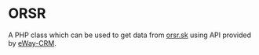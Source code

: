# ORSR
A PHP class which can be used to get data from [orsr.sk](http://orsr.sk/ "Obchodný register SR") using API provided by [eWay-CRM](https://www.eway-crm.com/ "eWay-CRM").
